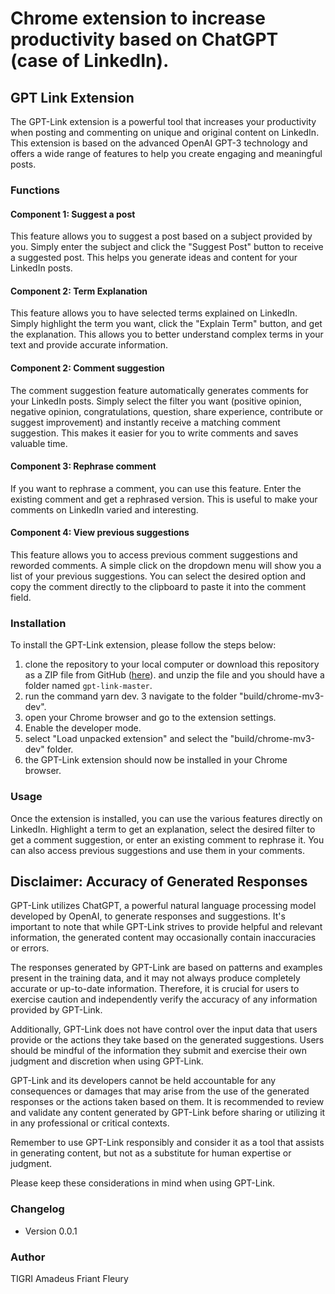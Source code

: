 # Chrome extension to increase productivity based on ChatGPT (case of LinkedIn).

## GPT Link Extension

The GPT-Link extension is a powerful tool that increases your productivity when posting and commenting on unique and original content on LinkedIn. This extension is based on the advanced OpenAI GPT-3 technology and offers a wide range of features to help you create engaging and meaningful posts.

### Functions

#### Component 1: Suggest a post

This feature allows you to suggest a post based on a subject provided by you. Simply enter the subject and click the "Suggest Post" button to receive a suggested post. This helps you generate ideas and content for your LinkedIn posts.

#### Component 2: Term Explanation

This feature allows you to have selected terms explained on LinkedIn. Simply highlight the term you want, click the "Explain Term" button, and get the explanation. This allows you to better understand complex terms in your text and provide accurate information.

#### Component 2: Comment suggestion

The comment suggestion feature automatically generates comments for your LinkedIn posts. Simply select the filter you want (positive opinion, negative opinion, congratulations, question, share experience, contribute or suggest improvement) and instantly receive a matching comment suggestion. This makes it easier for you to write comments and saves valuable time.

#### Component 3: Rephrase comment

If you want to rephrase a comment, you can use this feature. Enter the existing comment and get a rephrased version. This is useful to make your comments on LinkedIn varied and interesting.

#### Component 4: View previous suggestions

This feature allows you to access previous comment suggestions and reworded comments. A simple click on the dropdown menu will show you a list of your previous suggestions. You can select the desired option and copy the comment directly to the clipboard to paste it into the comment field.

### Installation

To install the GPT-Link extension, please follow the steps below:

1. clone the repository to your local computer or download this repository as a ZIP file from GitHub ([here](https://github.com/Floriani-Sharp/gpt-link/archive/refs/heads/main.zip)). and unzip the file and you should have a folder named `gpt-link-master`.
2. run the command yarn dev. 
3  navigate to the folder "build/chrome-mv3-dev".
4. open your Chrome browser and go to the extension settings.
5. Enable the developer mode.
6. select "Load unpacked extension" and select the "build/chrome-mv3-dev" folder.
7. the GPT-Link extension should now be installed in your Chrome browser.

### Usage

Once the extension is installed, you can use the various features directly on LinkedIn. Highlight a term to get an explanation, select the desired filter to get a comment suggestion, or enter an existing comment to rephrase it. You can also access previous suggestions and use them in your comments.

## Disclaimer: Accuracy of Generated Responses

GPT-Link utilizes ChatGPT, a powerful natural language processing model developed by OpenAI, to generate responses and suggestions. It's important to note that while GPT-Link strives to provide helpful and relevant information, the generated content may occasionally contain inaccuracies or errors.

The responses generated by GPT-Link are based on patterns and examples present in the training data, and it may not always produce completely accurate or up-to-date information. Therefore, it is crucial for users to exercise caution and independently verify the accuracy of any information provided by GPT-Link.

Additionally, GPT-Link does not have control over the input data that users provide or the actions they take based on the generated suggestions. Users should be mindful of the information they submit and exercise their own judgment and discretion when using GPT-Link.

GPT-Link and its developers cannot be held accountable for any consequences or damages that may arise from the use of the generated responses or the actions taken based on them. It is recommended to review and validate any content generated by GPT-Link before sharing or utilizing it in any professional or critical contexts.

Remember to use GPT-Link responsibly and consider it as a tool that assists in generating content, but not as a substitute for human expertise or judgment.

Please keep these considerations in mind when using GPT-Link.

### Changelog

- Version 0.0.1

### Author

TIGRI Amadeus Friant Fleury
